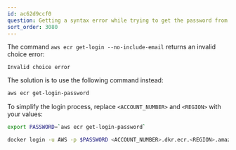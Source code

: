 ```yaml
---
id: ac62d9ccf0
question: Getting a syntax error while trying to get the password from aws-cli
sort_order: 3080
---
```


The command `aws ecr get-login --no-include-email` returns an invalid choice error:

```
Invalid choice error
```

The solution is to use the following command instead:

```bash
aws ecr get-login-password
```

To simplify the login process, replace `<ACCOUNT_NUMBER>` and `<REGION>` with your values:

```bash
export PASSWORD=`aws ecr get-login-password`

docker login -u AWS -p $PASSWORD <ACCOUNT_NUMBER>.dkr.ecr.<REGION>.amazonaws.com/clothing-tflite-images
```